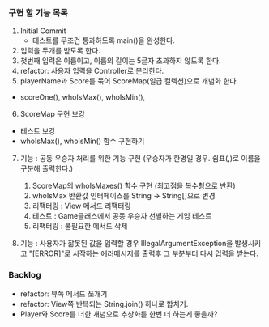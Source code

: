 ### 구현 할 기능 목록

1. Initial Commit
   - 테스트를 무조건 통과하도록 main()을 완성한다.
2. 입력을 두개를 받도록 한다.
3. 첫번째 입력은 이름이고, 이름의 길이는 5글자 초과하지 않도록 한다.
4. refactor: 사용자 입력을 Controller로 분리한다.
5. playerName과 Score를 묶어 ScoreMap(일급 컬렉션)으로 개념화 한다.

- scoreOne(), whoIsMax(), whoIsMin(),

6. ScoreMap 구현 보강

- 테스트 보강
- whoIsMax(), whoIsMin() 함수 구현하기

7. 기능 : 공동 우승자 처리를 위한 기능 구현 (우승자가 한명일 경우. 쉼표(,)로 이름을 구분해 출력한다.)

   1. ScoreMap의 whoIsMaxes() 함수 구현 (최고점을 복수형으로 반환)
   2. whoIsMax 반환값 인터페이스를 String -> String[]으로 변경
   3. 리팩터링 : View 메서드 리팩터링
   4. 테스트 : Game클래스에서 공동 우승자 선별하는 게임 테스트
   5. 리팩터링 : 불필요한 메서드 삭제

8. 기능 : 사용자가 잚못된 값을 입력할 경우 IllegalArgumentException을 발생시키고 "[ERROR]"로 시작하는 에러메시지를 출력후 그 부분부터 다시 입력을 받는다.

### Backlog

- refactor: 뷰쪽 메서드 쪼개기
- refactor: View쪽 반복되는 String.join() 하나로 합치기.
- Player와 Score를 더한 개념으로 추상화를 한번 더 하는게 좋을까?
